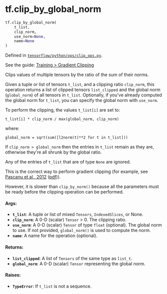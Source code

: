 <div itemscope itemtype="http://developers.google.com/ReferenceObject">
<meta itemprop="name" content="tf.clip_by_global_norm" />
</div>

# tf.clip_by_global_norm

``` python
tf.clip_by_global_norm(
    t_list,
    clip_norm,
    use_norm=None,
    name=None
)
```



Defined in [`tensorflow/python/ops/clip_ops.py`](https://www.tensorflow.org/code/tensorflow/python/ops/clip_ops.py).

See the guide: [Training > Gradient Clipping](../../../api_guides/python/train.md#Gradient_Clipping)

Clips values of multiple tensors by the ratio of the sum of their norms.

Given a tuple or list of tensors `t_list`, and a clipping ratio `clip_norm`,
this operation returns a list of clipped tensors `list_clipped`
and the global norm (`global_norm`) of all tensors in `t_list`. Optionally,
if you've already computed the global norm for `t_list`, you can specify
the global norm with `use_norm`.

To perform the clipping, the values `t_list[i]` are set to:

    t_list[i] * clip_norm / max(global_norm, clip_norm)

where:

    global_norm = sqrt(sum([l2norm(t)**2 for t in t_list]))

If `clip_norm > global_norm` then the entries in `t_list` remain as they are,
otherwise they're all shrunk by the global ratio.

Any of the entries of `t_list` that are of type `None` are ignored.

This is the correct way to perform gradient clipping (for example, see
[Pascanu et al., 2012](http://arxiv.org/abs/1211.5063)
([pdf](http://arxiv.org/pdf/1211.5063.pdf))).

However, it is slower than `clip_by_norm()` because all the parameters must be
ready before the clipping operation can be performed.

#### Args:

* <b>`t_list`</b>: A tuple or list of mixed `Tensors`, `IndexedSlices`, or None.
* <b>`clip_norm`</b>: A 0-D (scalar) `Tensor` > 0. The clipping ratio.
* <b>`use_norm`</b>: A 0-D (scalar) `Tensor` of type `float` (optional). The global
    norm to use. If not provided, `global_norm()` is used to compute the norm.
* <b>`name`</b>: A name for the operation (optional).


#### Returns:

* <b>`list_clipped`</b>: A list of `Tensors` of the same type as `list_t`.
* <b>`global_norm`</b>: A 0-D (scalar) `Tensor` representing the global norm.


#### Raises:

* <b>`TypeError`</b>: If `t_list` is not a sequence.